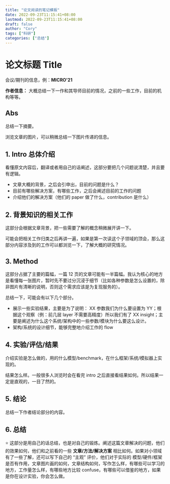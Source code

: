 ```yaml
---
title: "论文阅读的笔记模板"
date: 2022-09-23T11:15:41+08:00
lastmod: 2022-09-23T11:15:41+08:00
draft: false
author: "Cory"
tags: ["科研"]
categories: ["总结"]
---
```


# 论文标题 Title

会议/期刊的信息，例：**MICRO'21**

**作者信息：** 大概总结一下一作和其导师目前的情况，之前的一些工作，目前的机构等等。

## Abs

总结一下摘要。

浏览文章的图片，可以稍微总结一下图片传递的信息。

## 1. Intro 总体介绍

看懂原文内容后，翻译或者用自己的话阐述，这部分要把几个问题说清楚，并且要有逻辑。

+ 文章大概的背景，之后会引申出，目前的问题是什么？
+ 目前有哪些解决方案，有哪些工作，之后会阐述目前的工作的问题
+ 介绍他们的解决方案（他们的 paper 做了什么，contribution 是什么）

## 2. 背景知识的相关工作

这部分会根据文章背景，把一些需要了解的概念稍微展开讲一下。

可能会把相关工作归类之后再讲一遍，如果是第一次读这个子领域的顶会，那么这部分内容涉及到的工作可以都浏览一下，了解大概的研究情况。

## 3. Method

这部分占据了主要的篇幅，一篇 12 页的文章可能有一半篇幅。我认为核心的地方是看懂每一张图片，暂时先不要过分沉浸于细节（比如各种参数是怎么设置的，除非图片有清晰的说明，否则这个需求应该是为复现服务的）。

总结一下，可能会有以下几个部分。

+ 展示一些实验结果，主要是为了说明： XX 参数我们为什么要设置为 YY；根据这个观察（例：前几层 layer 不需要高精度）所以我们有了 XX insight；主要是阐述为什么这个系统/架构中的一些参数/模块为什么要这么设计。
+ 架构/系统的设计细节，能够完整地介绍工作的 flow

## 4. 实验/评估/结果

介绍实验是怎么做的，用的什么模型/benchmark，在什么框架/系统/模拟器上实现的。

结果怎么样。一般很多人浏览时会在看完 intro 之后直接看结果如何。所以结果一定是直观的，一目了然的。

## 5. 结论

总结一下作者结论部分的内容。

## 6. 总结

:star: 这部分是用自己的话总结，也是对自己的锻炼。阐述这篇文章解决的问题，他们的效果如何，他们和之前看的一些 **文章/方法/解决方案** 相比如何。如果对小领域有了一些了解，还可以写下自己的 “主观” 评价，他们对于实际的 模型/硬件/框架 是否有作用，文章图片画的如何，文章结构如何，写作怎么样，有哪些可以学习的地方，工作量怎么样，有哪些地方比较 confuse，有哪些可以借鉴的地方，如果是你在设计实验，你会怎么做。

